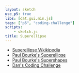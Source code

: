 ```yaml
---
layout: sketch
use_p5: true
libs: [dat.gui.min.js]
tags: ["p5", "coding-challenge"]
scripts: 
    - sketch.js
title: Superellipse
---
```


* [Superellipse Wkikipedia](https://en.wikipedia.org/wiki/Superellipse)
* [Paul Bourke's Superellipse](http://paulbourke.net/geometry/superellipse/)
* [Paul Bourke's Supershapes](http://paulbourke.net/geometry/supershape/)
* [Dan's Coding Challenge](https://youtu.be/z86cx2A4_3E)
